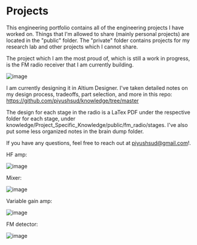 # Projects
This engineering portfolio contains all of the engineering projects I have worked on. Things that I'm allowed to share (mainly personal projects) are located in the "public" folder. The "private" folder contains projects for my research lab and other projects which I cannot share.

The project which I am the most proud of, which is still a work in progress, is the FM radio receiver that I am currently building. 

![image](https://github.com/user-attachments/assets/93d3bf4b-dbc8-4821-a567-e403d63e76f5)


I am currently designing it in Altium Designer. I've taken detailed notes on my design process, tradeoffs, part selection, and more in this repo: https://github.com/piyushsud/knowledge/tree/master

The design for each stage in the radio is a LaTex PDF under the respective folder for each stage, under knowledge/Project_Specific_Knowledge/public/fm_radio/stages. I've also put some less organized notes in the brain dump folder.  

If you have any questions, feel free to reach out at piyushsud@gmail.com!.

HF amp:

![image](https://github.com/user-attachments/assets/2ea99273-445a-436f-a206-c4c5a160238d)

Mixer:

![image](https://github.com/user-attachments/assets/b44390ed-7ef1-428f-87b6-3a326a8c30c2)

Variable gain amp:

![image](https://github.com/user-attachments/assets/c7529237-3d91-41be-9853-56583aefef46)

FM detector:

![image](https://github.com/user-attachments/assets/542a5b0f-db4c-4bf0-9619-6399baadbf3a)





